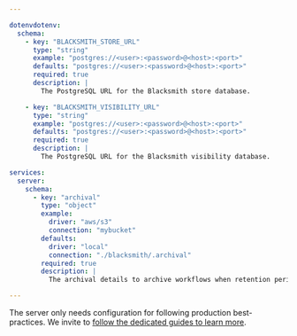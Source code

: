 ```yaml
---

dotenvdotenv:
  schema:
    - key: "BLACKSMITH_STORE_URL"
      type: "string"
      example: "postgres://<user>:<password>@<host>:<port>"
      defaults: "postgres://<user>:<password>@<host>:<port>"
      required: true
      description: |
        The PostgreSQL URL for the Blacksmith store database.

    - key: "BLACKSMITH_VISIBILITY_URL"
      type: "string"
      example: "postgres://<user>:<password>@<host>:<port>"
      defaults: "postgres://<user>:<password>@<host>:<port>"
      required: true
      description: |
        The PostgreSQL URL for the Blacksmith visibility database.

services:
  server:
    schema:
      - key: "archival"
        type: "object"
        example:
          driver: "aws/s3"
          connection: "mybucket"
        defaults:
          driver: "local"
          connection: "./blacksmith/.archival"
        required: true
        description: |
          The archival details to archive workflows when retention period is met.

---
```


The server only needs configuration for following production best-practices. We
invite to [follow the dedicated guides to learn more](/blacksmith/production).
